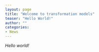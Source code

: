 ```yaml
---
layout: page
title: "Welcome to transformation models"
teaser: "Hello World!"
author: ""
categories:
- News 
---
```

*Hello world!* 
